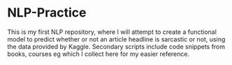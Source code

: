 # NLP-Practice
This is my first NLP repository, where I will attempt to create a functional model to predict whether or not an article headline is sarcastic or not, using the data provided by Kaggle. Secondary scripts include code snippets from books, courses eg which I collect here for my easier reference.
